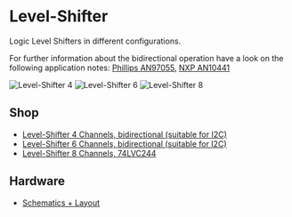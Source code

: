 # Level-Shifter
Logic Level Shifters in different configurations.

For further information about the bidirectional operation have a look on the following application notes: [Phillips AN97055](https://cdn-shop.adafruit.com/datasheets/an97055.pdf), [NXP AN10441](http://www.nxp.com/documents/application_note/AN10441.pdf)

![Level-Shifter 4](https://github.com/watterott/Level-Shifter/raw/master/hardware/Level-Shifter-4_v11.jpg)
![Level-Shifter 6](https://github.com/watterott/Level-Shifter/raw/master/hardware/Level-Shifter-6_v10.jpg)
![Level-Shifter 8](https://github.com/watterott/Level-Shifter/raw/master/hardware/Level-Shifter-74244_v10.jpg)


## Shop
* [Level-Shifter 4 Channels, bidirectional (suitable for I2C)](http://www.watterott.com/en/Level-Shifter)
* [Level-Shifter 6 Channels, bidirectional (suitable for I2C)](http://www.watterott.com/en/Level-Shifter-6-Channel)
* [Level-Shifter 8 Channels, 74LVC244](http://www.watterott.com/en/Level-Shifter-8-Channel)


## Hardware
* [Schematics + Layout](https://github.com/watterott/Level-Shifter/tree/master/hardware)

